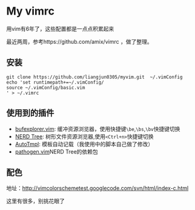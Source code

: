 # My vimrc
用vim有6年了，这些配置都是一点点积累起来

最近两周，参考https://github.com/amix/vimrc ，做了整理。

## 安装
	git clone https://github.com/liangjun0305/myvim.git  ~/.vimConfig
	echo 'set runtimepath+=~/.vimConfig/
	source ~/.vimConfig/basic.vim
	' > ~/.vimrc

## 使用到的插件
* [bufexplorer.vim](https://github.com/tpope/vim-pathogen): 缓冲资源浏览器，使用快捷键`\be`,`\bs`,`\bv`快捷键切换
* [NERD Tree](https://github.com/scrooloose/nerdtree): 树形文件资源浏览器,使用`<Ctrl+n>`快捷键切换
* [AutoTmpl](http://www.vim.org/scripts/script.php?script_id=2460): 模板自动记载（我使用中的脚本自己做了修改）
* [pathogen.vim](https://github.com/tpope/vim-pathogen)NERD Tree的依赖包

## 配色
地址：http://vimcolorschemetest.googlecode.com/svn/html/index-c.html

这里有很多，别挑花眼了
